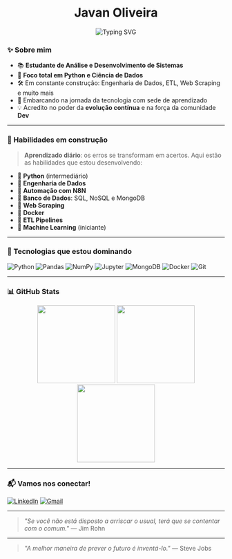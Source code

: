 <h1 align="center">Javan Oliveira</h1>

<p align="center">
  <img src="https://readme-typing-svg.demolab.com?font=Fira+Code&pause=1000&color=00FFB0&center=true&vCenter=true&width=435&lines=Python+%26+Data+Enthusiast;Code.+Debug.+Repeat.;Systems+Analysis+%26+Dev+Student;Iniciando+na+carreira+de+Tecnologia" alt="Typing SVG" />
</p>

### ✨ Sobre mim

- 📚 **Estudante de Análise e Desenvolvimento de Sistemas**
- 🐍 **Foco total em Python e Ciência de Dados**
- 🛠️ Em constante construção: Engenharia de Dados, ETL, Web Scraping e muito mais
- 🌱 Embarcando na jornada da tecnologia com sede de aprendizado
- 💡 Acredito no poder da **evolução contínua** e na força da comunidade **Dev**

---

### 🧠 Habilidades em construção

> **Aprendizado diário**: os erros se transformam em acertos. Aqui estão as habilidades que estou desenvolvendo:

- 🔹 **Python** (intermediário)
- 🔹 **Engenharia de Dados**
- 🔹 **Automação com N8N**
- 🔹 **Banco de Dados**: SQL, NoSQL e MongoDB
- 🔹 **Web Scraping**
- 🔹 **Docker**
- 🔹 **ETL Pipelines**
- 🔹 **Machine Learning** (iniciante)

---

### 🧰 Tecnologias que estou dominando

![Python](https://img.shields.io/badge/Python-3776AB?style=for-the-badge&logo=python&logoColor=white)
![Pandas](https://img.shields.io/badge/Pandas-150458?style=for-the-badge&logo=pandas&logoColor=white)
![NumPy](https://img.shields.io/badge/NumPy-013243?style=for-the-badge&logo=numpy&logoColor=white)
![Jupyter](https://img.shields.io/badge/Jupyter-F37626?style=for-the-badge&logo=jupyter&logoColor=white)
![MongoDB](https://img.shields.io/badge/MongoDB-4EA94B?style=for-the-badge&logo=mongodb&logoColor=white)
![Docker](https://img.shields.io/badge/Docker-2496ED?style=for-the-badge&logo=docker&logoColor=white)
![Git](https://img.shields.io/badge/Git-F05032?style=for-the-badge&logo=git&logoColor=white)

---

### 📊 GitHub Stats

<p align="center">
  <img height="180em" src="https://github-readme-stats.vercel.app/api?username=JavanRosario&show_icons=true&theme=tokyonight" />
  <img height="180em" src="https://github-readme-stats.vercel.app/api/top-langs/?username=JavanRosario&layout=compact&theme=tokyonight" />
  <img height="180em" src="https://github-readme-streak-stats.herokuapp.com/?user=JavanRosario&theme=tokyonight" />
</p>

---

### 📬 Vamos nos conectar!

[![LinkedIn](https://img.shields.io/badge/LinkedIn-blue?style=for-the-badge&logo=linkedin)](https://www.linkedin.com/in/javan-oliveira-269050358)
[![Gmail](https://img.shields.io/badge/Gmail-D14836?style=for-the-badge&logo=gmail&logoColor=white)](mailto:oliveiraajavan@hotmail.com)

---

> _"Se você não está disposto a arriscar o usual, terá que se contentar com o comum."_ — Jim Rohn

---

> _"A melhor maneira de prever o futuro é inventá-lo."_ — Steve Jobs

